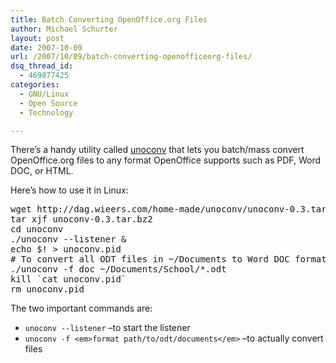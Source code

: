 ```yaml
---
title: Batch Converting OpenOffice.org Files
author: Michael Schurter
layout: post
date: 2007-10-09
url: /2007/10/09/batch-converting-openofficeorg-files/
dsq_thread_id:
  - 469877425
categories:
  - GNU/Linux
  - Open Source
  - Technology

---
```

There&#8217;s a handy utility called [unoconv][1] that lets you batch/mass convert OpenOffice.org files to any format OpenOffice supports such as PDF, Word DOC, or HTML.

Here&#8217;s how to use it in Linux:

<pre lang="bash">wget http://dag.wieers.com/home-made/unoconv/unoconv-0.3.tar.bz2
tar xjf unoconv-0.3.tar.bz2
cd unoconv
./unoconv --listener &#038;
echo $! > unoconv.pid
# To convert all ODT files in ~/Documents to Word DOC format:
./unoconv -f doc ~/Documents/School/*.odt
kill `cat unoconv.pid`
rm unoconv.pid
</pre>

The two important commands are:

  * `unoconv --listener` &#8211;to start the listener
  * `unoconv -f <em>format path/to/odt/documents</em>` &#8211;to actually convert files

 [1]: http://dag.wieers.com/home-made/unoconv/